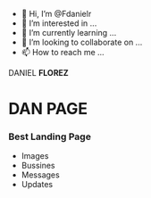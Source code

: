 - 👋 Hi, I’m @Fdanielr
- 👀 I’m interested in ...
- 🌱 I’m currently learning ...
- 💞️ I’m looking to collaborate on ...
- 📫 How to reach me ...

<!---
Fdanielr/Fdanielr is a ✨ special ✨ repository because its `README.md` (this file) appears on your GitHub profile.
You can click the Preview link to take a look at your changes.
--->
<p>DANIEL <strong> FLOREZ</strong></p>
<body>
  <h1>DAN PAGE </h1>
  <h3>Best Landing Page</h3>
  <ul>
    <li><a href:"https://instagram.com/fdanielr7" >Images</a></li>
    <li><a href:"https://instagram.com/we.love.change >Bussines</a></li>
    <li>Messages</li>
    <li>Updates</li>
    <ul/>

</body>
